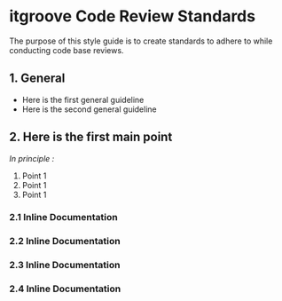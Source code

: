 # itgroove Code Review Standards

The purpose of this style guide is to create standards to adhere to while conducting code base reviews. 


<!-- Table of contents -->

## 1. General 

* Here is the first general guideline
* Here is the second general guideline

## 2. Here is the first main point

*In principle :*

1. Point 1
1. Point 1
1. Point 1

### 2.1 Inline Documentation

### 2.2 Inline Documentation

### 2.3 Inline Documentation

### 2.4 Inline Documentation